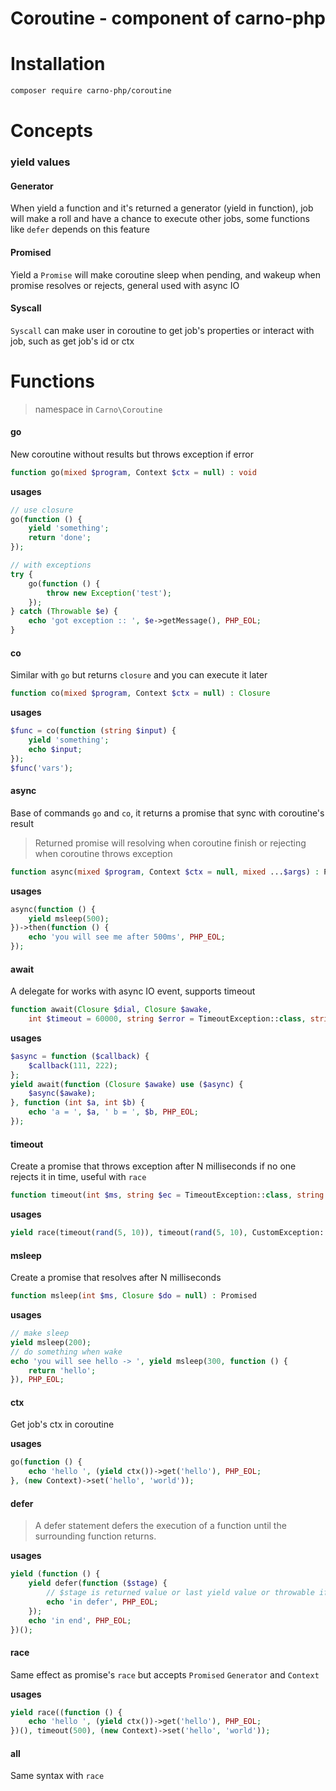 # Coroutine - component of carno-php

# Installation

```bash
composer require carno-php/coroutine
```

# Concepts

### yield values

#### Generator

When yield a function and it's returned a generator (yield in function),
job will make a roll and have a chance to execute other jobs,
some functions like ```defer``` depends on this feature

#### Promised

Yield a ```Promise``` will make coroutine sleep when pending, and wakeup when promise resolves or rejects,
general used with async IO

#### Syscall

```Syscall``` can make user in coroutine to get job's properties or interact with job,
such as get job's id or ctx

# Functions

> namespace in ```Carno\Coroutine```

#### go

New coroutine without results but throws exception if error

```php
function go(mixed $program, Context $ctx = null) : void
```

**usages**

```php
// use closure
go(function () {
    yield 'something';
    return 'done';
});

// with exceptions
try {
    go(function () {
        throw new Exception('test');
    });
} catch (Throwable $e) {
    echo 'got exception :: ', $e->getMessage(), PHP_EOL;
}
```

#### co

Similar with ```go``` but returns ```closure``` and you can execute it later

```php
function co(mixed $program, Context $ctx = null) : Closure
```

**usages**

```php
$func = co(function (string $input) {
    yield 'something';
    echo $input;
});
$func('vars');
```

#### async

Base of commands ```go``` and ```co```, it returns a promise that sync with coroutine's result

> Returned promise will resolving when coroutine finish or rejecting when coroutine throws exception

```php
function async(mixed $program, Context $ctx = null, mixed ...$args) : Promised
```

**usages**

```php
async(function () {
    yield msleep(500);
})->then(function () {
    echo 'you will see me after 500ms', PHP_EOL;
});
```

#### await

A delegate for works with async IO event, supports timeout

```php
function await(Closure $dial, Closure $awake,
    int $timeout = 60000, string $error = TimeoutException::class, string $message = '') : Promised
```

**usages**

```php
$async = function ($callback) {
    $callback(111, 222);
};
yield await(function (Closure $awake) use ($async) {
    $async($awake);
}, function (int $a, int $b) {
    echo 'a = ', $a, ' b = ', $b, PHP_EOL;
});
```

#### timeout

Create a promise that throws exception after N milliseconds if no one rejects it in time, useful with ```race```

```php
function timeout(int $ms, string $ec = TimeoutException::class, string $em = '') : Promised
```

**usages**

```php
yield race(timeout(rand(5, 10)), timeout(rand(5, 10), CustomException::class, 'custom message'));
```

#### msleep

Create a promise that resolves after N milliseconds

```php
function msleep(int $ms, Closure $do = null) : Promised
```

**usages**

```php
// make sleep
yield msleep(200);
// do something when wake
echo 'you will see hello -> ', yield msleep(300, function () {
    return 'hello';
}), PHP_EOL;
```

#### ctx

Get job's ctx in coroutine

**usages**

```php
go(function () {
    echo 'hello ', (yield ctx())->get('hello'), PHP_EOL;
}, (new Context)->set('hello', 'world'));
```

#### defer

> A defer statement defers the execution of a function until the surrounding function returns.

**usages**

```php
yield (function () {
    yield defer(function ($stage) {
        // $stage is returned value or last yield value or throwable if exception
        echo 'in defer', PHP_EOL;
    });
    echo 'in end', PHP_EOL;
})();
```

#### race

Same effect as promise's ```race``` but accepts ```Promised``` ```Generator``` and ```Context```

**usages**

```php
yield race((function () {
    echo 'hello ', (yield ctx())->get('hello'), PHP_EOL;
})(), timeout(500), (new Context)->set('hello', 'world'));
```

#### all

Same syntax with ```race```
